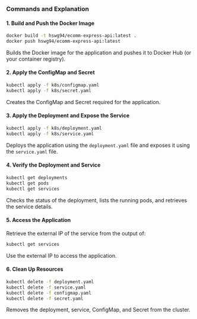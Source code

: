 ### Commands and Explanation

#### 1. Build and Push the Docker Image
```bash
docker build -t hswg94/ecomm-express-api:latest .
docker push hswg94/ecomm-express-api:latest
```
Builds the Docker image for the application and pushes it to Docker Hub (or your container registry).

#### 2. Apply the ConfigMap and Secret
```bash
kubectl apply -f k8s/configmap.yaml
kubectl apply -f k8s/secret.yaml
```
Creates the ConfigMap and Secret required for the application.

#### 3. Apply the Deployment and Expose the Service
```bash
kubectl apply -f k8s/deployment.yaml
kubectl apply -f k8s/service.yaml
```
Deploys the application using the `deployment.yaml` file and exposes it using the `service.yaml` file.

#### 4. Verify the Deployment and Service
```bash
kubectl get deployments
kubectl get pods
kubectl get services
```
Checks the status of the deployment, lists the running pods, and retrieves the service details.

#### 5. Access the Application
Retrieve the external IP of the service from the output of:
```bash
kubectl get services
```
Use the external IP to access the application.

#### 6. Clean Up Resources
```bash
kubectl delete -f deployment.yaml
kubectl delete -f service.yaml
kubectl delete -f configmap.yaml
kubectl delete -f secret.yaml
```
Removes the deployment, service, ConfigMap, and Secret from the cluster.